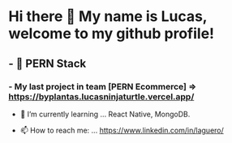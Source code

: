 # Hi there 👋 My name is Lucas, welcome to my github profile!

## - &#128296; PERN Stack

### - My last project in team [PERN Ecommerce] => https://byplantas.lucasninjaturtle.vercel.app/ 

- 🌱 I’m currently learning ... React Native, MongoDB.

- 📫 How to reach me: ... https://www.linkedin.com/in/laguero/
